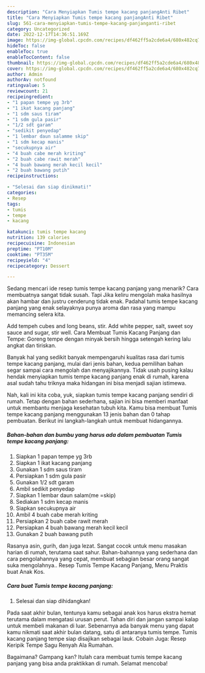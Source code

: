 ```yaml
---
description: "Cara Menyiapkan Tumis tempe kacang panjangAnti Ribet"
title: "Cara Menyiapkan Tumis tempe kacang panjangAnti Ribet"
slug: 561-cara-menyiapkan-tumis-tempe-kacang-panjanganti-ribet
category: Uncategorized
date: 2022-12-17T14:36:51.169Z
image: https://img-global.cpcdn.com/recipes/df462ff5a2cde6a4/680x482cq70/tumis-tempe-kacang-panjang-foto-resep-utama.jpg
hideToc: false
enableToc: true
enableTocContent: false
thumbnail: https://img-global.cpcdn.com/recipes/df462ff5a2cde6a4/680x482cq70/tumis-tempe-kacang-panjang-foto-resep-utama.jpg
cover: https://img-global.cpcdn.com/recipes/df462ff5a2cde6a4/680x482cq70/tumis-tempe-kacang-panjang-foto-resep-utama.jpg
author: Admin
authorAv: notfound
ratingvalue: 5
reviewcount: 21
recipeingredient:
- "1 papan tempe yg 3rb"
- "1 ikat kacang panjang"
- "1 sdm saus tiram"
- "1 sdm gula pasir"
- "1/2 sdt garam"
- "sedikit penyedap"
- "1 lembar daun salamme skip"
- "1 sdm kecap manis"
- "secukupnya air"
- "4 buah cabe merah kriting"
- "2 buah cabe rawit merah"
- "4 buah bawang merah kecil kecil"
- "2 buah bawang putih"
recipeinstructions:

- "Selesai dan siap dinikmati!"
categories:
- Resep
tags:
- tumis
- tempe
- kacang

katakunci: tumis tempe kacang 
nutrition: 139 calories
recipecuisine: Indonesian
preptime: "PT10M"
cooktime: "PT35M"
recipeyield: "4"
recipecategory: Dessert

---
```



Sedang mencari ide resep tumis tempe kacang panjang yang menarik? Cara membuatnya sangat tidak susah. Tapi Jika keliru mengolah maka hasilnya akan hambar dan justru cenderung tidak enak. Padahal tumis tempe kacang panjang yang enak selayaknya punya aroma dan rasa yang mampu memancing selera kita.


Add tempeh cubes and long beans, stir. Add white pepper, salt, sweet soy sauce and sugar, stir well. Cara Membuat Tumis Kacang Panjang dan Tempe: Goreng tempe dengan minyak bersih hingga setengah kering lalu angkat dan tiriskan.

Banyak hal yang sedikit banyak mempengaruhi kualitas rasa dari tumis tempe kacang panjang, mulai dari jenis bahan, kedua pemilihan bahan segar sampai cara mengolah dan menyajikannya. Tidak usah pusing kalau hendak menyiapkan tumis tempe kacang panjang enak di rumah, karena asal sudah tahu triknya maka hidangan ini bisa menjadi sajian istimewa.


Nah, kali ini kita coba, yuk, siapkan tumis tempe kacang panjang sendiri di rumah. Tetap dengan bahan sederhana, sajian ini bisa memberi manfaat untuk membantu menjaga kesehatan tubuh kita. Kamu bisa membuat Tumis tempe kacang panjang menggunakan 13 jenis bahan dan 0 tahap pembuatan. Berikut ini langkah-langkah untuk membuat hidangannya.

<!--inarticleads1-->

##### Bahan-bahan dan bumbu yang harus ada dalam pembuatan Tumis tempe kacang panjang:

1. Siapkan 1 papan tempe yg 3rb
1. Siapkan 1 ikat kacang panjang
1. Gunakan 1 sdm saus tiram
1. Persiapkan 1 sdm gula pasir
1. Gunakan 1/2 sdt garam
1. Ambil sedikit penyedap
1. Siapkan 1 lembar daun salam(me =skip)
1. Sediakan 1 sdm kecap manis
1. Siapkan secukupnya air
1. Ambil 4 buah cabe merah kriting
1. Persiapkan 2 buah cabe rawit merah
1. Persiapkan 4 buah bawang merah kecil kecil
1. Gunakan 2 buah bawang putih


Rasanya asin, gurih, dan juga lezat. Sangat cocok untuk menu masakan harian di rumah, terutama saat sahur. Bahan-bahannya yang sederhana dan cara pengolahannya yang cepat, membuat sebagian besar orang sangat suka mengolahnya.. Resep Tumis Tempe Kacang Panjang, Menu Praktis buat Anak Kos. 

<!--inarticleads2-->

##### Cara buat Tumis tempe kacang panjang:


1. Selesai dan siap dihidangkan!

Pada saat akhir bulan, tentunya kamu sebagai anak kos harus ekstra hemat terutama dalam mengatasi urusan perut. Tahan diri dan jangan sampai kalap untuk membeli makanan di luar. Sebenarnya ada banyak menu yang dapat kamu nikmati saat akhir bulan datang, satu di antaranya tumis tempe. Tumis kacang panjang tempe siap disajikan sebagai lauk. Cobain Juga: Resep Keripik Tempe Sagu Renyah Ala Rumahan. 

Bagaimana? Gampang kan? Itulah cara membuat tumis tempe kacang panjang yang bisa anda praktikkan di rumah. Selamat mencoba!
